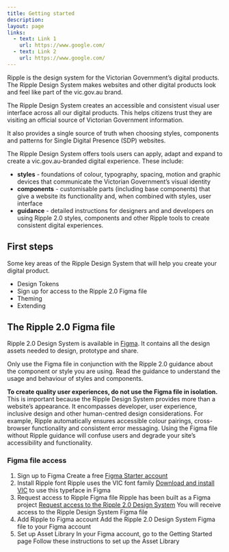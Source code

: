 ```yaml
---
title: Getting started
description:  
layout: page
links:
  - text: Link 1
    url: https://www.google.com/
  - text: Link 2
    url: https://www.google.com/
---
```


Ripple is the design system for the Victorian Government’s digital products. The Ripple Design System makes websites and other digital products look and feel like part of the vic.gov.au brand.

The Ripple Design System creates an accessible and consistent visual user interface across all our digital products. This helps citizens trust they are visiting an official source of Victorian Government information.

It also provides a single source of truth when choosing styles, components and patterns for Single Digital Presence (SDP) websites.

The Ripple Design System offers tools users can apply, adapt and expand to create a vic.gov.au-branded digital experience. These include:

- **styles** - foundations of colour, typography, spacing, motion and graphic devices that communicate the Victorian Government’s visual identity
-  **components** - customisable parts (including base components) that give a website its functionality and, when combined with styles, user interface
-  **guidance** - detailed instructions for designers and and developers on using Ripple 2.0 styles, components and other Ripple tools to create consistent digital experiences.

## First steps 

Some key areas of the Ripple Design System that will help you create your digital product. 

- Design Tokens
- Sign up for access to the Ripple 2.0 Figma file
- Theming
- Extending 

## The Ripple 2.0 Figma file

Ripple 2.0 Design System is available in [Figma](https://www.figma.com/). It contains all the design assets needed to design, prototype and share.

Only use the Figma file in conjunction with the Ripple 2.0 guidance about the component or style you are using. Read the guidance to understand the usage and behaviour of styles and components.

**To create quality user experiences, do not use the Figma file in isolation.** This is important because the Ripple Design System provides more than a website’s appearance. It encompasses developer, user experience, inclusive design and other human-centred design considerations. For example, Ripple automatically ensures accessible colour pairings, cross-browser functionality and consistent error messaging. Using the Figma file without Ripple guidance will confuse users and degrade your site’s accessibility and functionality.

### Figma file access

1. Sign up to Figma
Create a free [Figma Starter account](https://www.figma.com/pricing/)
2. Install Ripple font
Ripple uses the VIC font family
[Download and install VIC](https://www.vic.gov.au/brand-victoria-fonts) to use this typeface in Figma
3. Request access to Ripple Figma file
Ripple has been built as a Figma project
[Request access to the Ripple 2.0 Design System](https://www.vic.gov.au/ripple-design-system#request-access-to-the-design-system)
You will receive access to the Ripple Design System Figma file 
4. Add Ripple to Figma account
Add the Ripple 2.0 Design System Figma file to your Figma account
5. Set up Asset Library
In your Figma account, go to the Getting Started page 
Follow these instructions to set up the Asset Library
